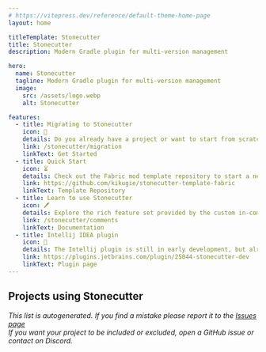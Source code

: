 ```yaml
---
# https://vitepress.dev/reference/default-theme-home-page
layout: home

titleTemplate: Stonecutter
title: Stonecutter
description: Modern Gradle plugin for multi-version management

hero:
  name: Stonecutter
  tagline: Modern Gradle plugin for multi-version management
  image:
    src: /assets/logo.webp
    alt: Stonecutter

features:
  - title: Migrating to Stonecutter
    icon: 🛫
    details: Do you already have a project or want to start from scratch? Take a look on the detailed setup guide.
    link: /stonecutter/migration
    linkText: Get Started
  - title: Quick Start
    icon: ⏳
    details: Check out the Fabric mod template repository to start a new mod with multi-version support.
    link: https://github.com/kikugie/stonecutter-template-fabric
    linkText: Template Repository
  - title: Learn to use Stonecutter
    icon: 🖊
    details: Explore the rich feature set provided by the custom in-comment language used by Stonecutter - Stitcher.
    link: /stonecutter/comments
    linkText: Documentation
  - title: Intellij IDEA plugin
    icon: 🧩
    details: The Intellij plugin is still in early development, but already has a couple useful features.
    link: https://plugins.jetbrains.com/plugin/25044-stonecutter-dev
    linkText: Plugin page
---
```


<!--suppress ES6UnusedImports, HtmlUnknownAttribute -->
<script setup>
import { VPTeamMembers } from 'vitepress/theme';
import modrinth from '/assets/modrinth.svg?raw';
import curseforge from '/assets/curseforge.svg?raw';

let start = "here";
const members = [
  {
    avatar: 'https://cdn.modrinth.com/data/XpzGz7KD/8ff6751948e096f540e320681742d0b3b918931e.png',
    name: 'Elytra Trims',
    title: 'Customizable elytra mod with trims, banner patterns and more!',
    links: [
      { icon: 'github', link: 'https://github.com/Kikugie/elytra-trims' },
      { icon: { svg: modrinth }, link: 'https://modrinth.com/mod/elytra-trims' },
      { icon: { svg: curseforge }, link: 'https://www.curseforge.com/minecraft/mc-mods/elytra-trims' }
    ]
  },
  {
    avatar: 'https://cdn.modrinth.com/data/1eAoo2KR/1e43d5714f87ac6b20622e73b3ba7209be5ebafb.png',
    name: 'YetAnotherConfigLib',
    title: 'A builder-based configuration library for Minecraft.',
    links: [
      { icon: 'github', link: 'https://github.com/isXander/YetAnotherConfigLib' },
      { icon: { svg: modrinth }, link: 'https://modrinth.com/mod/yacl' },
      { icon: { svg: curseforge }, link: 'https://www.curseforge.com/minecraft/mc-mods/yacl' }
    ]
  },
  {
    avatar: 'https://cdn.modrinth.com/data/w7ThoJFB/25d48c335340c12566044c8f35df5102e72dc06c.png',
    name: 'Zoomify',
    title: 'A zoom mod with infinite customizability.',
    links: [
      { icon: 'github', link: 'https://github.com/isXander/Zoomify' },
      { icon: { svg: modrinth }, link: 'https://modrinth.com/mod/zoomify' },
      { icon: { svg: curseforge }, link: 'https://www.curseforge.com/minecraft/mc-mods/zoomify' }
    ]
  },
  {
    avatar: 'https://cdn.modrinth.com/data/1s5x833P/b7e3cf809f07d3cad88a60834c3e4e7248021744.png',
    name: 'Neruina - Ticking Entity Fixer',
    title: 'A Mod that prevents ticking-related crashes from bricking worlds',
    links: [
      { icon: 'github', link: 'https://github.com/Benjamin-Norton/Neruina' },
      { icon: { svg: modrinth }, link: 'https://modrinth.com/mod/neruina' },
      { icon: { svg: curseforge }, link: 'https://www.curseforge.com/minecraft/mc-mods/neruina' }
    ]
  },
  {
    avatar: 'https://cdn.modrinth.com/data/SNVQ2c0g/cd0ac6b474ae39a347364a62a39ea04ce0e146d9.png',
    name: 'M.R.U',
    title: 'Mineblock\'s Repeated Utilities',
    links: [
      { icon: 'github', link: 'https://github.com/mineblock11/MRU' },
      { icon: { svg: modrinth }, link: 'https://modrinth.com/mod/mru' },
      { icon: { svg: curseforge }, link: 'https://www.curseforge.com/minecraft/mc-mods/mru' }
    ]
  },
  {
    avatar: 'https://cdn.modrinth.com/data/DOUdJVEm/4f8cdb3933f9efa0c5dfd5574d3ad6b101c7f3ef.png',
    name: 'Controlify',
    title: 'Adds the best controller support to Minecraft Java edition!',
    links: [
      { icon: 'github', link: 'https://github.com/isXander/Controlify' },
      { icon: { svg: modrinth }, link: 'https://modrinth.com/mod/controlify' },
      { icon: { svg: curseforge }, link: 'https://www.curseforge.com/minecraft/mc-mods/controlify' }
    ]
  },
  {
    avatar: 'https://cdn.modrinth.com/data/IwCkru1D/53eee5642c7c426729b8313628b83f8513322484.png',
    name: 'CICADA',
    title: 'Confusing, Interesting and Considerably Agnostic Development Aid',
    links: [
      { icon: 'github', link: 'https://github.com/enjarai/cicada-lib' },
      { icon: { svg: modrinth }, link: 'https://modrinth.com/mod/cicada' },
      { icon: { svg: curseforge }, link: 'https://www.curseforge.com/minecraft/mc-mods/cicada' }
    ]
  },
  {
    avatar: 'https://cdn.modrinth.com/data/ZouiUX7t/d20aa8a40008b3f027144e21c916c4a7229a0c78.png',
    name: 'Sounds',
    title: 'Upgrade your experience with this customizable sound mod! It introduces new sound effects and enhances the original ones. Enjoy a richer audio experience with new sounds for blocks, items, inventory, and the UI!',
    links: [
      { icon: 'github', link: 'https://github.com/IMB11/Sounds' },
      { icon: { svg: modrinth }, link: 'https://modrinth.com/mod/sound' }
    ]
  },
  {
    avatar: 'https://cdn.modrinth.com/data/XVnUIUAQ/8165a80ccd1c58a9a0fd7505b4d27235a759bf28.png',
    name: 'Snow Under Trees (Fabric)',
    title: 'Adds snow under trees in snowy biomes, making the biomes more immersive.',
    links: [
      { icon: 'github', link: 'https://github.com/mineblock11/SnowUnderTrees' },
      { icon: { svg: modrinth }, link: 'https://modrinth.com/mod/snow-under-trees-remastered' },
      { icon: { svg: curseforge }, link: 'https://www.curseforge.com/minecraft/mc-mods/snow-under-trees-remastered' }
    ]
  },
  {
    avatar: 'https://cdn.modrinth.com/data/5srFLIaK/03454d120e13a3a25579bd74fe4bd761fed19431.png',
    name: 'Better Clouds',
    title: 'Beautiful clouds in touch with the vanilla style',
    links: [
      { icon: 'github', link: 'https://github.com/Qendolin/better-clouds' },
      { icon: { svg: modrinth }, link: 'https://modrinth.com/mod/better-clouds' }
    ]
  },
  {
    avatar: 'https://cdn.modrinth.com/data/WuGVWUF2/3475344bb37e1e27c2a54b574284cf0240b1ab70.png',
    name: 'Fog',
    title: 'A total overhaul of Minecraft\'s fog, offering options to customize fog color, start, and end points. Enjoy a more immersive experience with enhanced depth and visuals, all while keeping the same view distance.',
    links: [
      { icon: 'github', link: 'https://github.com/IMB11/Fog' },
      { icon: { svg: modrinth }, link: 'https://modrinth.com/mod/fog' },
      { icon: { svg: curseforge }, link: 'https://www.curseforge.com/minecraft/mc-mods/fog' }
    ]
  },
  {
    avatar: 'https://cdn.modrinth.com/data/pnsUKrap/7bb6b50b2f8be66ea13e0cfd290a7c2e348d6074.png',
    name: 'All The Trims',
    title: 'Allows any item to be an armour trim material and makes all armour trimmable.',
    links: [
      { icon: 'github', link: 'https://github.com/Benjamin-Norton/AllTheTrims/' },
      { icon: { svg: modrinth }, link: 'https://modrinth.com/mod/allthetrims' },
      { icon: { svg: curseforge }, link: 'https://www.curseforge.com/minecraft/mc-mods/all-the-trims' }
    ]
  },
  {
    avatar: 'https://cdn.modrinth.com/data/Eoxi2LJd/481ae7705912ab3418955e5bd650d938d1261c59.png',
    name: 'Flow',
    title: 'Configurable ease in-out inventory UI transitions.',
    links: [
      { icon: 'github', link: 'https://github.com/mineblock11/Flow' },
      { icon: { svg: modrinth }, link: 'https://modrinth.com/mod/flow' },
      { icon: { svg: curseforge }, link: 'https://www.curseforge.com/minecraft/mc-mods/flow' }
    ]
  },
  {
    avatar: 'https://cdn.modrinth.com/data/3s19I5jr/e66d99492c9b25e88a614846cca6b154ec5309f2.png',
    name: 'Skin Shuffle',
    title: 'Easily change your skin in-game without having to leave the world.',
    links: [
      { icon: 'github', link: 'https://github.com/IMB11/SkinShuffle' },
      { icon: { svg: modrinth }, link: 'https://modrinth.com/mod/skinshuffle' },
      { icon: { svg: curseforge }, link: 'https://www.curseforge.com/minecraft/mc-mods/skinshuffle' }
    ]
  },
  {
    avatar: 'https://cdn.modrinth.com/data/FrZIkosK/914fbe1f142a3fbe7488d0064e252f08f10c4a93.png',
    name: 'Forgotten Graves',
    title: 'Minecraft (Fabric) mod that stores items and XP in a decaying grave upon death',
    links: [
      { icon: 'github', link: 'https://github.com/ginsm/forgotten-graves' },
      { icon: { svg: modrinth }, link: 'https://modrinth.com/mod/forgotten-graves' }
    ]
  },
  {
    avatar: 'https://cdn.modrinth.com/data/k68glP2e/1cee94d3e17436d409839a79fa5d6bced5993023.png',
    name: 'AutoModpack',
    title: 'Enjoy a seamless modpack installation process and effortless updates with a user-friendly solution that simplifies management, making your gaming experience a breeze.',
    links: [
      { icon: 'github', link: 'https://github.com/Skidamek/AutoModpack' },
      { icon: { svg: modrinth }, link: 'https://modrinth.com/mod/automodpack' },
      { icon: { svg: curseforge }, link: 'https://www.curseforge.com/minecraft/mc-mods/automodpack' }
    ]
  },
  {
    avatar: 'https://cdn.modrinth.com/data/m5T5xmUy/c67c1f900e8344e462bb5c21fb512579f3b0be46.png',
    name: 'BetterGrassify',
    title: 'Gamers can finally touch grass!?  OptiFine\'s Fancy and Fast better grass implemented on Fabric and NeoForge!',
    links: [
      { icon: 'github', link: 'https://github.com/UltimatChamp/BetterGrassify' },
      { icon: { svg: modrinth }, link: 'https://modrinth.com/mod/bettergrassify' },
      { icon: { svg: curseforge }, link: 'https://www.curseforge.com/minecraft/mc-mods/bettergrassify' }
    ]
  },
  {
    avatar: 'https://cdn.modrinth.com/data/J5NAzRqK/43f9b135ef9ab49a67da667caa8b5987e1d5d864.png',
    name: 'FSit',
    title: 'Sit anywhere!',
    links: [
      { icon: 'github', link: 'https://github.com/rvbsm/fsit' },
      { icon: { svg: modrinth }, link: 'https://modrinth.com/mod/fsit' },
      { icon: { svg: curseforge }, link: 'https://www.curseforge.com/minecraft/mc-mods/fsit' }
    ]
  },
  {
    avatar: 'https://cdn.modrinth.com/data/9pubtjcn/7c702ddf0204753f221ab781f3f9360e071b988b.png',
    name: 'Blocky Bubbles',
    title: 'Ports the Fast Bubbles setting from Bedrock Edition!',
    links: [
      { icon: 'github', link: 'https://github.com/axialeaa/BlockyBubbles' },
      { icon: { svg: modrinth }, link: 'https://modrinth.com/mod/blocky-bubbles' }
    ]
  },
  {
    avatar: 'https://cdn.modrinth.com/data/tr2Mv6ke/a98512fe0df192749fa001268dcf8dd96f99e587.png',
    name: 'Sushi Bar',
    title: 'A library mod for Chai\'s mods',
    links: [
      { icon: 'github', link: 'https://github.com/Chailotl/sushi-bar' },
      { icon: { svg: modrinth }, link: 'https://modrinth.com/mod/sushi-bar' }
    ]
  },
  {
    avatar: 'https://cdn.modrinth.com/data/RCjGlCDj/icon.png',
    name: 'Mod-erate Loading Screen',
    title: 'An "alternative" to Mod Menu that\'s a lot less usable.',
    links: [
      { icon: 'github', link: 'https://github.com/enjarai/moderate-loading-screen' },
      { icon: { svg: modrinth }, link: 'https://modrinth.com/mod/moderate-loading-screen' },
      { icon: { svg: curseforge }, link: 'https://www.curseforge.com/minecraft/mc-mods/mod-erate-loading-screen' }
    ]
  },
  {
    avatar: 'https://cdn.modrinth.com/data/9dzLWnmZ/3a7ea28ca4aa82708c23d0f1f7189661eb2ea363.png',
    name: 'Camerapture',
    title: 'Take pictures using a working camera, show them to other players and hang them on your wall in picture frames!',
    links: [
      { icon: 'github', link: 'https://github.com/chrrs/camerapture' },
      { icon: { svg: modrinth }, link: 'https://modrinth.com/mod/camerapture' },
      { icon: { svg: curseforge }, link: 'https://www.curseforge.com/minecraft/mc-mods/camerapture' }
    ]
  },
  {
    avatar: 'https://cdn.modrinth.com/data/Kd03i2oU/5bfab0390b4655470b95b80824df9ffe6e280514.png',
    name: 'Enchantment Disabler',
    title: 'Disable enchantments you don\'t like, and nerf enchanting in multiple ways with an extensive configuration. Supports modded enchantments.',
    links: [
      { icon: 'github', link: 'https://github.com/pajicadvance/enchantmentdisabler' },
      { icon: { svg: modrinth }, link: 'https://modrinth.com/mod/enchantment-disabler' },
      { icon: { svg: curseforge }, link: 'https://www.curseforge.com/minecraft/mc-mods/enchantmentdisabler' }
    ]
  },
  {
    avatar: 'https://cdn.modrinth.com/data/kNtBiHzs/f83c432acee2a4bb87b09ed62374acdb017fc68c.png',
    name: 'OpenBoatUtils',
    title: 'Configurable boat physics.',
    links: [
      { icon: 'github', link: 'https://github.com/o7Moon/OpenBoatUtils' },
      { icon: { svg: modrinth }, link: 'https://modrinth.com/mod/openboatutils' }
    ]
  },
  {
    avatar: 'https://cdn.modrinth.com/data/8CsGxc95/f1d33853af9a7c9a05f2562fc72750187b3ed988.png',
    name: 'Shared Resources',
    title: 'A mod for sharing game files like resource packs, shaders, saves and more between separate Minecraft instances.',
    links: [
      { icon: 'github', link: 'https://github.com/enjarai/shared-resources' },
      { icon: { svg: modrinth }, link: 'https://modrinth.com/mod/shared-resources' }
    ]
  },
  {
    avatar: 'https://cdn.modrinth.com/data/ygYU16dG/cd7e06456a341a345a6d2be1e2a057745d293969.png',
    name: 'My Totem Doll',
    title: 'Simple Fabric mod which replaces all totems with player dolls. Rename your totem to player\'s nickname to use it\'s skin.',
    links: [
      { icon: 'github', link: 'https://github.com/LopyMine/My-Totem-Doll' },
      { icon: { svg: modrinth }, link: 'https://modrinth.com/mod/my_totem_doll' }
    ]
  },
  {
    avatar: 'https://cdn.modrinth.com/data/LLfA8jAD/68480ea1745081e6ab88970f58c9b58c9fa3a7e5.jpeg',
    name: 'telekinesis',
    title: 'The Telekinesis enchantment automatically collects drops from mobs, vehicles and blocks',
    links: [
      { icon: 'github', link: 'https://github.com/btwonion/telekinesis' },
      { icon: { svg: modrinth }, link: 'https://modrinth.com/mod/telekinesis' },
      { icon: { svg: curseforge }, link: 'https://www.curseforge.com/minecraft/mc-mods/telekinesis' }
    ]
  },
  {
    avatar: 'https://cdn.modrinth.com/data/s9XXQTOb/b2ad6897ae0ae1277dc3fefe4d99ed6e7e3f9024.png',
    name: 'Chai\'s Inventory Sorter',
    title: 'An inventory sorter that complements the vanilla UI with fully configurable sorting',
    links: [
      { icon: 'github', link: 'https://github.com/Chailotl/inventory-sort' },
      { icon: { svg: modrinth }, link: 'https://modrinth.com/mod/chais-inventory-sorter' }
    ]
  },
  {
    avatar: 'https://cdn.modrinth.com/data/9auOqb3o/a0abec247c17a55fb4826f9b641fefdebd794339.png',
    name: 'CyanSetHome',
    title: 'Adds the /sethome command and a system of trust between player to allow them to teleport to their respective homes',
    links: [
      { icon: 'github', link: 'https://github.com/Aeldit/CyanSetHome' },
      { icon: { svg: modrinth }, link: 'https://modrinth.com/mod/cyansethome' }
    ]
  },
  {
    avatar: 'https://cdn.modrinth.com/data/wTfH1dkt/b9d1ed7933cbbad760cae996d8732c914a57fbd2.png',
    name: 'Better Boat Movement',
    title: 'Increases boat step height to move up water and blocks',
    links: [
      { icon: 'github', link: 'https://github.com/btwonion/better-boat-movement' },
      { icon: { svg: modrinth }, link: 'https://modrinth.com/mod/better-boat-movement' }
    ]
  },
  {
    avatar: 'https://cdn.modrinth.com/data/Kt9bUp9L/9f4bfe0ec9fa7b4d55b9b6c926420aff7b542e36.png',
    name: 'NameFabric',
    title: 'Shows you public player data like past usernames, current skin, and more using LabyNet\'s and Mojang\'s API.',
    links: [
      { icon: 'github', link: 'https://github.com/not-coded/NameFabric' },
      { icon: { svg: modrinth }, link: 'https://modrinth.com/mod/namefabric' },
      { icon: { svg: curseforge }, link: 'https://www.curseforge.com/minecraft/mc-mods/namefabric' }
    ]
  },
  {
    avatar: 'https://cdn.modrinth.com/data/YS3ZignI/f8056e4ce6ac00a50c431eac915509d14a0e90b4.png',
    name: 'TT20 (TPS Fixer)',
    title: 'TT20 helps reduce lag by optimizing how ticks work when the server\'s TPS is low.',
    links: [
      { icon: 'github', link: 'https://github.com/snackbag/tt20' },
      { icon: { svg: modrinth }, link: 'https://modrinth.com/mod/tt20' }
    ]
  },
  {
    avatar: 'https://cdn.modrinth.com/data/lg17V3i3/d88de184e364d8dd1da21933c7c82ce298b0fb98.png',
    name: 'autodrop',
    title: 'Simply drops specific items after pickup',
    links: [
      { icon: 'github', link: 'https://github.com/btwonion/autodrop' },
      { icon: { svg: modrinth }, link: 'https://modrinth.com/mod/autodrop' }
    ]
  },
  {
    avatar: 'https://cdn.modrinth.com/data/hHVaPgFK/723c55a27d7d633024fdfe14464a44c84bf05d48.png',
    name: 'Mob Armor Trims',
    title: 'Makes mobs be able to spawn with naturally trimmed armor',
    links: [
      { icon: 'github', link: 'https://github.com/Imajo24I/Mob-Armor-Trims-1.20.1/' },
      { icon: { svg: modrinth }, link: 'https://modrinth.com/mod/mob-armor-trims' }
    ]
  },
  {
    avatar: 'https://cdn.modrinth.com/data/6OpnBWtt/5bb148d10f81498a60f0498302743a39eadd6900.png',
    name: 'CTM Selector',
    title: 'This mod allows you to choose which blocks will have connected textures in every CTM resource pack you have loaded',
    links: [
      { icon: 'github', link: 'https://github.com/Aeldit/CTMSelector' },
      { icon: { svg: modrinth }, link: 'https://modrinth.com/mod/ctm-selector' }
    ]
  },
  {
    avatar: 'https://cdn.modrinth.com/data/TBQr8ROh/b092cf15b0e51b27740df11220d4a8c51fd0b08e.png',
    name: 'MCC Island Nametag Mod',
    title: 'A mod that displays your own name tag on MCC Island in the exact way the server does it.',
    links: [
      { icon: 'github', link: 'https://github.com/anastarawneh/MCCINametagMod' },
      { icon: { svg: modrinth }, link: 'https://modrinth.com/mod/mcc-island-nametag-mod' }
    ]
  },
  {
    avatar: 'https://cdn.modrinth.com/data/yXAvIk0x/a8e206afee8b866700008f18b57212f0d6ce17c6.png',
    name: 'Scribble',
    title: 'Expertly edit your books with rich formatting options, page utilities and more! And it\'s all client-side!',
    links: [
      { icon: 'github', link: 'https://github.com/chrrs/scribble' },
      { icon: { svg: modrinth }, link: 'https://modrinth.com/mod/scribble' },
      { icon: { svg: curseforge }, link: 'https://www.curseforge.com/minecraft/mc-mods/scribble' }
    ]
  },
  {
    avatar: 'https://cdn.modrinth.com/data/zGxxQr33/94087d290a929535845be488cde26de54c6826f0.png',
    name: 'Cyan',
    title: 'Adds a few commands for survival Minecraft server and client !',
    links: [
      { icon: 'github', link: 'https://github.com/Aeldit/Cyan' },
      { icon: { svg: modrinth }, link: 'https://modrinth.com/mod/cyan' }
    ]
  },
  {
    avatar: 'https://cdn.modrinth.com/data/GON0Fdk5/047b7bfec30d245cd7d5972affe208e6b0f8da98.png',
    name: 'skin overrides',
    title: 'a simple mod for locally changing skins and capes.',
    links: [
      { icon: 'github', link: 'https://lumity.dev/orifu/skin-overrides' },
      { icon: { svg: modrinth }, link: 'https://modrinth.com/mod/skin-overrides' }
    ]
  },
  {
    avatar: 'https://cdn.modrinth.com/data/BMaqFQAd/116458c672aadeb31856563eaff8ed7edd764753.png',
    name: 'AutoWhitelist',
    title: 'A way to automate the whitelist of a minecraft server based on discord roles',
    links: [
      { icon: 'github', link: 'https://github.com/Awakened-Redstone/AutoWhitelist' },
      { icon: { svg: modrinth }, link: 'https://modrinth.com/mod/autowhitelist' },
      { icon: { svg: curseforge }, link: 'https://www.curseforge.com/minecraft/mc-mods/autowhitelist' }
    ]
  },
  {
    avatar: 'https://cdn.modrinth.com/data/3KmV3g7F/7705715ccaa9306dcaf02ac7b7c121016bde8dbe.png',
    name: 'Florum Sporum',
    title: 'Breathing new life into the spore blossom without undoing any of Mojang\'s work!',
    links: [
      { icon: 'github', link: 'https://github.com/axialeaa/FlorumSporum' },
      { icon: { svg: modrinth }, link: 'https://modrinth.com/mod/florum-sporum' }
    ]
  },
  {
    avatar: 'https://cdn.modrinth.com/data/MXwU9ODv/f984c9f3ddcc0d1bf9bd227406a540778b4932ff.png',
    name: 'skylper',
    title: 'Utility mod for Hypixel Skyblock focusing on mining',
    links: [
      { icon: 'github', link: 'https://github.com/btwonion/skylper' },
      { icon: { svg: modrinth }, link: 'https://modrinth.com/mod/skylper' }
    ]
  },
  {
    avatar: 'https://cdn.modrinth.com/data/w9M3qI9U/e338d0dd4b2df5fbc8ad784d3c682f7f12bcacd2.png',
    name: 'Easy Rename',
    title: 'Easily Rename your Containers!',
    links: [
      { icon: 'github', link: 'https://github.com/GravityCY/EasyRename' },
      { icon: { svg: modrinth }, link: 'https://modrinth.com/mod/easyrename' }
    ]
  },
  {
    avatar: 'https://cdn.modrinth.com/data/yItp8TXg/c0a28bc0b0027385ec15f694e341d683f3a24eb7.png',
    name: 'Fast Recipe',
    title: 'Ctrl + LMB on recipe for instantly crafting, according to it. Fabric.',
    links: [
      { icon: 'github', link: 'https://github.com/LopyMine/fast-recipe' },
      { icon: { svg: modrinth }, link: 'https://modrinth.com/mod/fast-recipe' }
    ]
  },
  {
    avatar: 'https://cdn.modrinth.com/data/vEyyiUWA/4c3f1393e4885be462eaa0e984d9c2f08562d8cf.png',
    name: 'Random Fishing',
    title: 'A simple mod that adds an enchantment for fishing rods that makes fishing produce random items.',
    links: [
      { icon: 'github', link: 'https://github.com/Overcontrol1/RandomFishing' },
      { icon: { svg: modrinth }, link: 'https://modrinth.com/mod/random-fishing' }
    ]
  },
  {
    avatar: 'https://cdn.modrinth.com/data/OKRes5Es/16c8870d72779019359fdf3780398b2925433b02.gif',
    name: 'CustomDurability',
    title: 'A Fabric Mod that allows for changing the durabilities of all items!',
    links: [
      { icon: 'github', link: 'https://github.com/GravityCY/CustomDurability' },
      { icon: { svg: modrinth }, link: 'https://modrinth.com/mod/customdurability' },
      { icon: { svg: curseforge }, link: 'https://www.curseforge.com/minecraft/mc-mods/customdurability' }
    ]
  },
  {
    avatar: 'https://cdn.modrinth.com/data/W6FxNQeL/32ac73deaeb08113876eae860eac387cdd9fe975.png',
    name: 'Saturative',
    title: 'Just a hunger and saturation overhaul',
    links: [
      { icon: 'github', link: 'https://github.com/EmilAhmaBoy/saturative/' },
      { icon: { svg: modrinth }, link: 'https://modrinth.com/mod/saturative' }
    ]
  },
  {
    avatar: 'https://cdn.modrinth.com/data/PztDP6Mf/b4734849fa5b15e7bd86d0cad353cab356cef542.png',
    name: 'Player Statistics',
    title: 'Adds a command to your Fabric server that gives players insights into everyone\'s statistics.',
    links: [
      { icon: 'github', link: 'https://github.com/kr8gz/PlayerStatistics' },
      { icon: { svg: modrinth }, link: 'https://modrinth.com/mod/playerstatistics' }
    ]
  },
  {
    avatar: 'https://cdn.modrinth.com/data/joSM3OBw/d678ad694601af535d957b535bce1510b2690dee.png',
    name: 'New Creative Inventory',
    title: 'This mod allows the ver1.19.3 creative inventory layout to be used with versions lower than ver1.19.3.',
    links: [
      { icon: 'github', link: 'https://github.com/Plastoid501/NewCreativeInventory' },
      { icon: { svg: modrinth }, link: 'https://modrinth.com/mod/new-creative-inventory' }
    ]
  },
  {
    avatar: 'https://cdn.modrinth.com/data/UqXUT3DQ/e48c590ddc53b8c061eb5a428fa5786f6446b9b5.png',
    name: 'HudEnhancer',
    title: 'Display, customize and move elements in the HUD.',
    links: [
      { icon: 'github', link: 'https://github.com/sailex428/HudEnhancer' },
      { icon: { svg: modrinth }, link: 'https://modrinth.com/mod/hudenhancer' }
    ]
  }
];
let end = "here";
</script>

## Projects using Stonecutter

*This list is autogenerated. If you find a mistake please report it to the [Issues page](https://github.com/kikugie/stonecutter/issues)*  
*If you want your project to be included or excluded, open a GitHub issue or contact on Discord.*
<VPTeamMembers size="small" :members="members" />